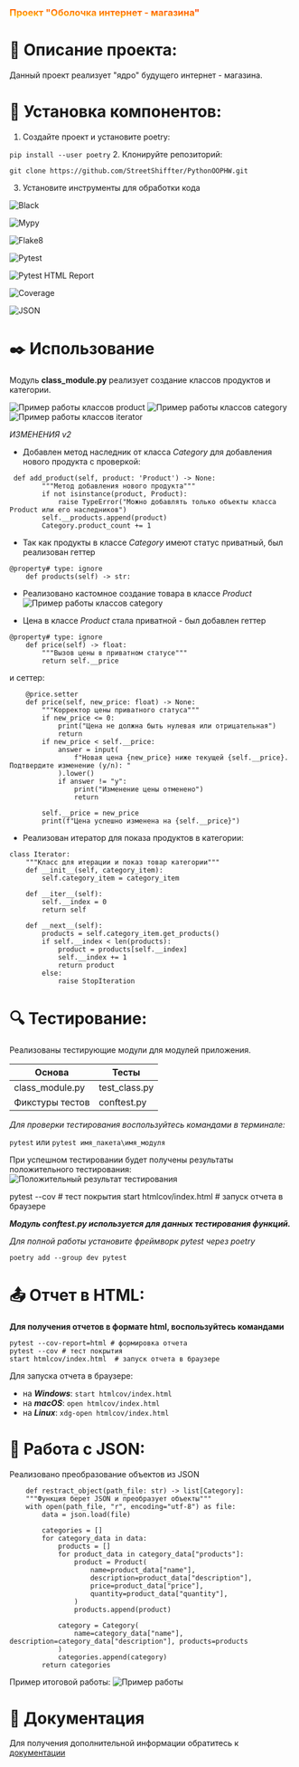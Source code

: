 
<h3 style="background: linear-gradient(1deg, gold, red); -webkit-background-clip: text; color: transparent;">
  Проект "Оболочка интернет - магазина"
</h3> 

# 🔖 Описание проекта:

Данный проект реализует "ядро" будущего интернет - магазина.


# 🔧 Установка компонентов:


1. Создайте проект и установите poetry:


```pip install --user poetry```
2. Клонируйте репозиторий:


```git clone https://github.com/StreetShiffter/PythonOOPHW.git```

3. Установите инструменты для обработки кода


![Black](https://img.shields.io/badge/black-000000?style=flat&logo=python&logoColor=white)

![Mypy](https://img.shields.io/badge/mypy-checked-blue.svg?logo=python&logoColor=green)

![Flake8](https://img.shields.io/badge/flake8-checked-blue.svg?logo=python&logoColor=blue)

![Pytest](https://img.shields.io/badge/pytest-0A9EDC?style=flat&logo=pytest&logoColor=orange)

![Pytest HTML Report](https://img.shields.io/badge/Pytest_HTML_Report-FF6600?style=flat&logo=pytest&logoColor=black)

![Coverage](https://img.shields.io/badge/coverage-100%25-brightgreen?logo=pytest)

![JSON](https://img.shields.io/badge/json-5E5C5C?logo=json&logoColor=red)

# ✒️ Использование

Модуль **class_module.py** реализует создание классов продуктов и категории.


![Пример работы классов product](./product.jpg)
![Пример работы классов category](./category.jpg)
![Пример работы классов iterator](./iterator.png)

*ИЗМЕНЕНИЯ v2*

- Добавлен метод наследник от класса *Category* для добавления нового продукта с проверкой:
```
 def add_product(self, product: 'Product') -> None:
        """Метод добавления нового продукта"""
        if not isinstance(product, Product):
            raise TypeError("Можно добавлять только объекты класса Product или его наследников")
        self.__products.append(product)
        Category.product_count += 1
```
- Так как продукты в классе *Category* имеют статус приватный, был реализован геттер
```
@property# type: ignore
    def products(self) -> str:
```
- Реализовано кастомное создание товара в классе *Product*
![Пример работы классов category](./class_metod_product.jpg)

- Цена в классе *Product* стала приватной - был добавлен геттер
```
@property# type: ignore
    def price(self) -> float:
        """Вызов цены в приватном статусе"""
        return self.__price
```
 и сеттер:
```
    @price.setter
    def price(self, new_price: float) -> None:
        """Корректор цены приватного статуса"""
        if new_price <= 0:
            print("Цена не должна быть нулевая или отрицательная")
            return
        if new_price < self.__price:
            answer = input(
                f"Новая цена {new_price} ниже текущей {self.__price}. Подтвердите изменение (y/n): "
            ).lower()
            if answer != "y":
                print("Изменение цены отменено")
                return

        self.__price = new_price
        print(f"Цена успешно изменена на {self.__price}")
```
- Реализован итератор для показа продуктов в категории:
```
class Iterator:
    """Класс для итерации и показ товар категории"""
    def __init__(self, category_item):
        self.category_item = category_item

    def __iter__(self):
        self.__index = 0
        return self

    def __next__(self):
        products = self.category_item.get_products()
        if self.__index < len(products):
            product = products[self.__index]
            self.__index += 1
            return product
        else:
            raise StopIteration
```
 
# 🔍 Тестирование:
Реализованы тестирующие модули для модулей приложения.

| Основа          | Тесты         |
|-----------------|---------------|
| class_module.py | test_class.py |
| Фикстуры тестов | conftest.py   |
 

*Для проверки тестирования воспользуйтесь командами в терминале:* 

`pytest`
или
`pytest имя_пакета\имя_модуля`

При успешном тестировании будет получены результаты положительного тестирования:
![Положительный результат тестирования](./test_complete.jpg)


pytest --cov # тест покрытия
start htmlcov/index.html  # запуск отчета в браузере



***Модуль conftest.py используется для данных тестирования функций.***

*Для полной работы установите фреймворк pytest через poetry*

`poetry add --group dev pytest`

# 📤 Отчет в HTML:

**Для получения отчетов в формате html, воспользуйтесь командами**
```
pytest --cov-report=html # формировка отчета
pytest --cov # тест покрытия
start htmlcov/index.html  # запуск отчета в браузере

```

Для запуска отчета в браузере:
- на ***Windows***: `start htmlcov/index.html`
- на ***macOS***: `open htmlcov/index.html`
- на ***Linux***: `xdg-open htmlcov/index.html`


# 📂 Работа с JSON:
Реализовано преобразование объектов из JSON
````
    def restract_object(path_file: str) -> list[Category]:
    """Функция берет JSON и преобразует объекты"""
    with open(path_file, "r", encoding="utf-8") as file:
        data = json.load(file)

        categories = []
        for category_data in data:
            products = []
            for product_data in category_data["products"]:
                product = Product(
                    name=product_data["name"],
                    description=product_data["description"],
                    price=product_data["price"],
                    quantity=product_data["quantity"],
                )
                products.append(product)

            category = Category(
                name=category_data["name"], description=category_data["description"], products=products
            )
            categories.append(category)
        return categories
````
Пример итоговой работы:
![Пример работы](./json_answer.jpg)

# 📝 Документация 

Для получения дополнительной информации обратитесь к [документации](README.md)
